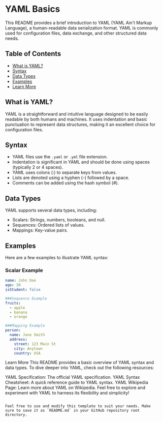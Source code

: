 # YAML Basics

This README provides a brief introduction to YAML (YAML Ain't Markup Language), a human-readable data serialization format. YAML is commonly used for configuration files, data exchange, and other structured data needs.

## Table of Contents

- [What is YAML?](#what-is-yaml)
- [Syntax](#syntax)
- [Data Types](#data-types)
- [Examples](#examples)
- [Learn More](#learn-more)

## What is YAML?

YAML is a straightforward and intuitive language designed to be easily readable by both humans and machines. It uses indentation and basic punctuation to represent data structures, making it an excellent choice for configuration files.

## Syntax

- YAML files use the `.yaml` or `.yml` file extension.
- Indentation is significant in YAML and should be done using spaces (typically 2 or 4 spaces).
- YAML uses colons (:) to separate keys from values.
- Lists are denoted using a hyphen (-) followed by a space.
- Comments can be added using the hash symbol (#).

## Data Types

YAML supports several data types, including:

- Scalars: Strings, numbers, booleans, and null.
- Sequences: Ordered lists of values.
- Mappings: Key-value pairs.

## Examples

Here are a few examples to illustrate YAML syntax:

### Scalar Example

```yaml
name: John Doe
age: 30
isStudent: false

###Sequence Example
fruits:
  - apple
  - banana
  - orange

###Mapping Example
person:
  name: Jane Smith
  address:
    street: 123 Main St
    city: Anytown
    country: USA
```

Learn More
This README provides a basic overview of YAML syntax and data types. To dive deeper into YAML, check out the following resources:

YAML Specification: The official YAML specification.
YAML Syntax Cheatsheet: A quick reference guide to YAML syntax.
YAML Wikipedia Page: Learn more about YAML on Wikipedia.
Feel free to explore and experiment with YAML to harness its flexibility and simplicity!


```

Feel free to use and modify this template to suit your needs. Make sure to save it as `README.md` in your GitHub repository root directory.
```

